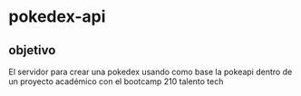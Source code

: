 # pokedex-api

## objetivo

El servidor para crear una pokedex usando como base la pokeapi dentro de un proyecto académico con el bootcamp 210 talento tech